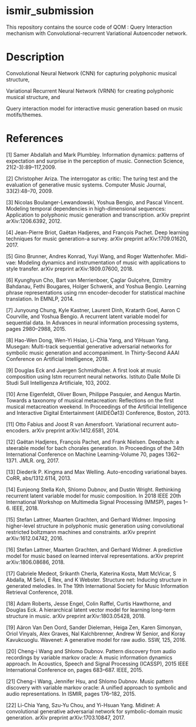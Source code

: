 # ismir_submission

This repository contains the source code of QOM : Query Interaction mechanism with Convolutional-recurrent Variational Autoencoder network.

# Description

Convolutional Neural Network (CNN) for capturing polyphonic musical structure,

Variational Recurrent Neural Network (VRNN) for creating polyphonic musical structure, and 

Query interaction model for interactive music generation based on music motifs/themes.

# References

[1] Samer Abdallah and Mark Plumbley. Information dynamics: patterns of expectation and surprise in the perception of music. Connection Science, 21(2-3):89–117,2009.

[2] Christopher Ariza. The interrogator as critic: The turing test and the evaluation of generative music systems. Computer Music Journal, 33(2):48–70, 2009.

[3] Nicolas Boulanger-Lewandowski, Yoshua Bengio, and Pascal Vincent. Modeling temporal dependencies in high-dimensional sequences: Application to polyphonic music generation and transcription. arXiv preprint arXiv:1206.6392, 2012.

[4] Jean-Pierre Briot, Gaëtan Hadjeres, and François Pachet. Deep learning techniques for music generation-a survey. arXiv preprint arXiv:1709.01620, 2017.

[5] Gino Brunner, Andres Konrad, Yuyi Wang, and Roger Wattenhofer. Midi-vae: Modeling dynamics and instrumentation of music with applications to style transfer. arXiv preprint arXiv:1809.07600, 2018.

[6] Kyunghyun Cho, Bart van Merrienboer, Çaglar Gulçehre, Dzmitry Bahdanau, Fethi Bougares, Holger Schwenk, and Yoshua Bengio. Learning phrase representations using rnn encoder-decoder for statistical machine translation. In EMNLP, 2014.

[7] Junyoung Chung, Kyle Kastner, Laurent Dinh, Kratarth Goel, Aaron C Courville, and Yoshua Bengio. A recurrent latent variable model for sequential data. In Advances in neural information processing systems, pages 2980–2988, 2015.

[8] Hao-Wen Dong, Wen-Yi Hsiao, Li-Chia Yang, and YiHsuan Yang. Musegan: Multi-track sequential generative adversarial networks for symbolic music generation and accompaniment. In Thirty-Second AAAI Conference on Artificial Intelligence, 2018.

[9] Douglas Eck and Juergen Schmidhuber. A first look at music composition using lstm recurrent neural networks. Istituto Dalle Molle Di Studi Sull Intelligenza Artificiale, 103, 2002.

[10] Arne Eigenfeldt, Oliver Bown, Philippe Pasquier, and Aengus Martin. Towards a taxonomy of musical metacreation: Reflections on the first musical metacreation weekend. In Proceedings of the Artificial Intelligence and Interactive Digital Entertainment (AIIDEÔø13) Conference, Boston, 2013.

[11] Otto Fabius and Joost R van Amersfoort. Variational recurrent auto-encoders. arXiv preprint arXiv:1412.6581, 2014.

[12] Gaëtan Hadjeres, François Pachet, and Frank Nielsen. Deepbach: a steerable model for bach chorales generation. In Proceedings of the 34th International Conference on Machine Learning-Volume 70, pages 1362–1371. JMLR. org, 2017.

[13] Diederik P. Kingma and Max Welling. Auto-encoding variational bayes. CoRR, abs/1312.6114, 2013.

[14] Eunjeong Stella Koh, Shlomo Dubnov, and Dustin Wright. Rethinking recurrent latent variable model for music composition. In 2018 IEEE 20th International Workshop on Multimedia Signal Processing (MMSP), pages 1–6. IEEE, 2018.

[15] Stefan Lattner, Maarten Grachten, and Gerhard Widmer. Imposing higher-level structure in polyphonic music generation using convolutional restricted boltzmann machines and constraints. arXiv preprint arXiv:1612.04742, 2016.

[16] Stefan Lattner, Maarten Grachten, and Gerhard Widmer. A predictive model for music based on learned interval representations. arXiv preprint arXiv:1806.08686, 2018.

[17] Gabriele Medeot, Srikanth Cherla, Katerina Kosta, Matt McVicar, S Abdalla, M Selvi, E Rex, and K Webster. Structure net: Inducing structure in generated melodies. In The 19th International Society for Music Information Retrieval Conference, 2018.

[18] Adam Roberts, Jesse Engel, Colin Raffel, Curtis Hawthorne, and Douglas Eck. A hierarchical latent vector model for learning long-term structure in music. arXiv preprint arXiv:1803.05428, 2018.

[19] Aäron Van Den Oord, Sander Dieleman, Heiga Zen, Karen Simonyan, Oriol Vinyals, Alex Graves, Nal Kalchbrenner, Andrew W Senior, and Koray Kavukcuoglu. Wavenet: A generative model for raw audio. SSW, 125, 2016.

[20] Cheng-i Wang and Shlomo Dubnov. Pattern discovery from audio recordings by variable markov oracle: A music information dynamics approach. In Acoustics, Speech and Signal Processing (ICASSP), 2015 IEEE International Conference on, pages 683–687. IEEE, 2015.

[21] Cheng-i Wang, Jennifer Hsu, and Shlomo Dubnov. Music pattern discovery with variable markov oracle: A unified approach to symbolic and audio representations. In ISMIR, pages 176–182, 2015.

[22] Li-Chia Yang, Szu-Yu Chou, and Yi-Hsuan Yang. Midinet: A convolutional generative adversarial network for symbolic-domain music generation. arXiv preprint arXiv:1703.10847, 2017.
